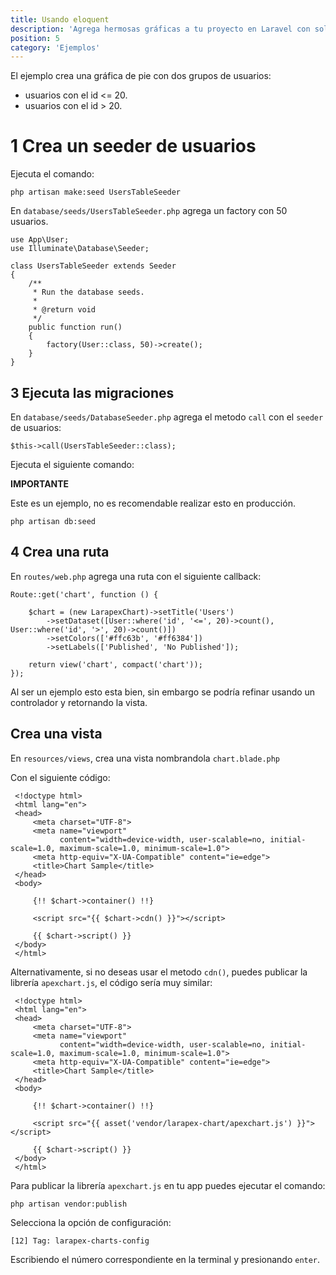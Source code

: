 ```yaml
---
title: Usando eloquent
description: 'Agrega hermosas gráficas a tu proyecto en Laravel con solo un facade.'
position: 5
category: 'Ejemplos'
---
```


El ejemplo crea una gráfica de pie con dos grupos de usuarios:

- usuarios con el id <= 20. 
- usuarios con el id > 20.

# 1 Crea un seeder de usuarios

Ejecuta el comando:

```php[php]
php artisan make:seed UsersTableSeeder 
```

En `database/seeds/UsersTableSeeder.php` agrega un factory con 50 usuarios.

```php[php]
use App\User;
use Illuminate\Database\Seeder;

class UsersTableSeeder extends Seeder
{
    /**
     * Run the database seeds.
     *
     * @return void
     */
    public function run()
    {
        factory(User::class, 50)->create();
    }
}
```

## 3 Ejecuta las migraciones

En `database/seeds/DatabaseSeeder.php` agrega el metodo `call` con el `seeder` de usuarios:

```php[php]
$this->call(UsersTableSeeder::class);
```

Ejecuta el siguiente comando:

<alert type="danger">

<strong>IMPORTANTE</strong>

Este es un ejemplo, no es recomendable realizar esto en producción.

</alert>

```php[php]
php artisan db:seed 
```

## 4 Crea una ruta

En `routes/web.php` agrega una ruta con el siguiente callback:

```php[php]
Route::get('chart', function () {

    $chart = (new LarapexChart)->setTitle('Users')
        ->setDataset([User::where('id', '<=', 20)->count(), User::where('id', '>', 20)->count()])
        ->setColors(['#ffc63b', '#ff6384'])
        ->setLabels(['Published', 'No Published']);

    return view('chart', compact('chart'));
});
```

Al ser un ejemplo esto esta bien, sin embargo se podría refinar usando un controlador y retornando la vista.

## Crea una vista

En `resources/views`, crea una vista nombrandola `chart.blade.php`

Con el siguiente código:

```php[php]
 <!doctype html>
 <html lang="en">
 <head>
     <meta charset="UTF-8">
     <meta name="viewport"
           content="width=device-width, user-scalable=no, initial-scale=1.0, maximum-scale=1.0, minimum-scale=1.0">
     <meta http-equiv="X-UA-Compatible" content="ie=edge">
     <title>Chart Sample</title>
 </head>
 <body>
 
     {!! $chart->container() !!}
 
     <script src="{{ $chart->cdn() }}"></script>
 
     {{ $chart->script() }}
 </body>
 </html>
```

Alternativamente, si no deseas usar el metodo `cdn()`, puedes publicar la librería `apexchart.js`, el código sería muy similar:

```php[php]
 <!doctype html>
 <html lang="en">
 <head>
     <meta charset="UTF-8">
     <meta name="viewport"
           content="width=device-width, user-scalable=no, initial-scale=1.0, maximum-scale=1.0, minimum-scale=1.0">
     <meta http-equiv="X-UA-Compatible" content="ie=edge">
     <title>Chart Sample</title>
 </head>
 <body>
 
     {!! $chart->container() !!}
 
     <script src="{{ asset('vendor/larapex-chart/apexchart.js') }}"></script>
 
     {{ $chart->script() }}
 </body>
 </html>
```

Para publicar la librería `apexchart.js` en tu app puedes ejecutar el comando:

```php[php]
php artisan vendor:publish 
```

Selecciona la opción de configuración:

```bash[bash]
[12] Tag: larapex-charts-config
```

Escribiendo el número correspondiente en la terminal y presionando `enter`.
